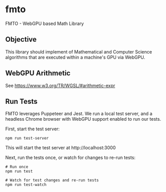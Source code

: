 # fmto
FMTO - WebGPU based Math Library


## Objective

This library should implement of Mathematical and Computer Science algorithms that are executed within a machine's GPU via WebGPU.


## WebGPU Arithmetic

See https://www.w3.org/TR/WGSL/#arithmetic-expr

## Run Tests

FMTO leverages Puppeteer and Jest. We run a local test server, and a headless Chrome browser with WebGPU support enabled to run our tests.

First, start the test server:

```
npm run test-server
```

This will start the test server at http://localhost:3000

Next, run the tests once, or watch for changes to re-run tests:

```
# Run once
npm run test
```

```
# Watch for test changes and re-run tests
npm run test-watch
```